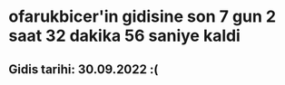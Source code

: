 # ofarukbicer'in gidisine son 7 gun 2 saat 32 dakika 56 saniye kaldi

## Gidis tarihi: 30.09.2022 :(